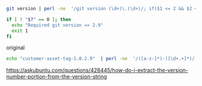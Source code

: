 ```bash
git version | perl -ne  '/git version (\d+)\.(\d+)/; if($1 <= 2 && $2 < 9) { exit 1 };'

if [ ! "$?" == 0 ]; then
  echo "Required git version => 2.9"
  exit 1
fi
```


original

```bash
echo "customer-asset-tag-1.0.2.9"  | perl -ne  '/([a-z-]*)-([\d+.+]*)/; print "Component= $1\nVersion= $2\n"'
```

https://askubuntu.com/questions/428445/how-do-i-extract-the-version-number-portion-from-the-version-string